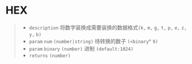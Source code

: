 # HEX

> - `description` 将数字装换成需要装换的数据格式`(k,` `m,` `g,` `t,` `p,` `e,` `z,` `y,` `b)`
> - `param` `num` `(number|string)` 待转换的数子 `(<binary`^ `9)`
> - `param` `binary` `(number)` 进制 `(default:1024)`
> - `returns` `(number)`
